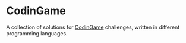 # CodinGame

A collection of solutions for [CodinGame](http://www.codingame.com) challenges, written in different programming languages.